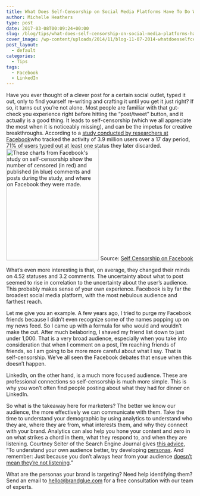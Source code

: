 ```yaml
---
title: What Does Self-Censorship on Social Media Platforms Have To Do With Social Media Marketing?
author: Michelle Heathers
type: post
date: 2017-03-08T00:09:24+00:00
slug: /blog/tips/what-does-self-censorship-on-social-media-platforms-have-to-do-with-social-media-marketing
cover_image: /wp-content/uploads/2014/11/blog-11-07-2014-whatdoesselfcensorshiponsocialmediaplatformshavetodowithsocialmediamarketing1-e1415405708722.jpg
post_layout:
  - default
categories:
  - Tips
tags:
  - Facebook
  - LinkedIn
---
```


<p style="text-align: left;">
  Have you ever thought of a clever post for a certain social outlet, typed it out, only to find yourself re-writing and crafting it until you get it just right? If so, it turns out you’re not alone. Most people are familiar with that gut-check you experience right before hitting the “post/tweet” button, and it actually is a good thing. It leads to self-censorship (which we all appreciate the most when it is noticeably missing), and can be the impetus for creative breakthroughs. According to a <a href="http://sauvik.me/system/papers/pdfs/000/000/004/original/self-censorship_on_facebook_cameraready.pdf">study conducted by researchers at Facebook</a>who tracked the activity of 3.9 million users over a 17 day period, 71% of users typed out at least one status they later discarded. <a href="http://localhost/brandglue/old-website/wp-content/uploads/2014/11/blog-11-07-2014-whatdoesselfcensorshiponsocialmediaplatformshavetodowithsocialmediamarketing-2.png"><img class="size-medium wp-image-862 aligncenter" src="http://localhost/brandglue/old-website/wp-content/uploads/2014/11/blog-11-07-2014-whatdoesselfcensorshiponsocialmediaplatformshavetodowithsocialmediamarketing-2-249x300.png" alt="These charts from Facebook's study on self-censorship show the number of censored (in red) and published (in blue) comments and posts during the study, and where on Facebook they were made." width="249" height="300" srcset="http://localhost/brandglue/old-website/wp-content/uploads/2014/11/blog-11-07-2014-whatdoesselfcensorshiponsocialmediaplatformshavetodowithsocialmediamarketing-2-249x300.png 249w, http://localhost/brandglue/old-website/wp-content/uploads/2014/11/blog-11-07-2014-whatdoesselfcensorshiponsocialmediaplatformshavetodowithsocialmediamarketing-2-149x180.png 149w, http://localhost/brandglue/old-website/wp-content/uploads/2014/11/blog-11-07-2014-whatdoesselfcensorshiponsocialmediaplatformshavetodowithsocialmediamarketing-2-524x632.png 524w, http://localhost/brandglue/old-website/wp-content/uploads/2014/11/blog-11-07-2014-whatdoesselfcensorshiponsocialmediaplatformshavetodowithsocialmediamarketing-2.png 684w" sizes="(max-width: 249px) 100vw, 249px" /></a> Source: <a href="http://sauvik.me/system/papers/pdfs/000/000/004/original/self-censorship_on_facebook_cameraready.pdf">Self Censorship on Facebook</a>
</p>

<p style="text-align: left;">
  What’s even more interesting is that, on average, they changed their minds on 4.52 statuses and 3.2 comments. The uncertainty about what to post seemed to rise in correlation to the uncertainty about the user’s audience. This probably makes sense of your own experience. Facebook is by far the broadest social media platform, with the most nebulous audience and farthest reach.
</p>

<p style="text-align: left;">
  Let me give you an example. A few years ago, I tried to purge my Facebook friends because I didn’t even recognize some of the names popping up on my news feed. So I came up with a formula for who would and wouldn’t make the cut. After much belaboring, I shaved my friend list down to just under 1,000. That is a very broad audience, especially when you take into consideration that when I comment on a post, I’m reaching friends of friends, so I am going to be more more careful about what I say. That is self-censorship. We’ve all seen the Facebook debates that ensue when this doesn’t happen.
</p>

<p style="text-align: left;">
  LinkedIn, on the other hand, is a much more focused audience. These are professional connections so self-censorship is much more simple. This is why you won’t often find people posting about what they had for dinner on LinkedIn.
</p>

<p style="text-align: left;">
  So what is the takeaway here for marketers? The better we know our audience, the more effectively we can communicate with them. Take the time to understand your demographic by using analytics to understand who they are, where they are from, what interests them, and why they connect with your brand. Analytics can also help you hone your content and zero in on what strikes a chord in them, what they respond to, and when they are listening. Courtney Seiter of the Search Engine Journal gives <a href="http://www.searchenginejournal.com/7-social-media-psychology-studies-will-make-marketing-smarter/117647/">this advice</a>, “To understand your own audience better, try developing <a href="http://blog.bufferapp.com/marketing-personas-beginners-guide">personas</a>. And remember: Just because you don’t always hear from your audience <a href="http://blog.bufferapp.com/invisible-audience-social-media">doesn’t mean they’re not listening</a>.”
</p>

<p style="text-align: left;">
  What are the personas your brand is targeting? Need help identifying them? Send an email to <a href="mailto:hello@brandglue.com">hello@brandglue.com</a> for a free consultation with our team of experts.
</p>
